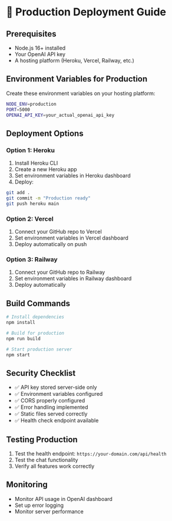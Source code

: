 # 🚀 Production Deployment Guide

## Prerequisites
- Node.js 16+ installed
- Your OpenAI API key
- A hosting platform (Heroku, Vercel, Railway, etc.)

## Environment Variables for Production

Create these environment variables on your hosting platform:

```bash
NODE_ENV=production
PORT=5000
OPENAI_API_KEY=your_actual_openai_api_key
```

## Deployment Options

### Option 1: Heroku
1. Install Heroku CLI
2. Create a new Heroku app
3. Set environment variables in Heroku dashboard
4. Deploy:
```bash
git add .
git commit -m "Production ready"
git push heroku main
```

### Option 2: Vercel
1. Connect your GitHub repo to Vercel
2. Set environment variables in Vercel dashboard
3. Deploy automatically on push

### Option 3: Railway
1. Connect your GitHub repo to Railway
2. Set environment variables in Railway dashboard
3. Deploy automatically

## Build Commands

```bash
# Install dependencies
npm install

# Build for production
npm run build

# Start production server
npm start
```

## Security Checklist

- ✅ API key stored server-side only
- ✅ Environment variables configured
- ✅ CORS properly configured
- ✅ Error handling implemented
- ✅ Static files served correctly
- ✅ Health check endpoint available

## Testing Production

1. Test the health endpoint: `https://your-domain.com/api/health`
2. Test the chat functionality
3. Verify all features work correctly

## Monitoring

- Monitor API usage in OpenAI dashboard
- Set up error logging
- Monitor server performance 